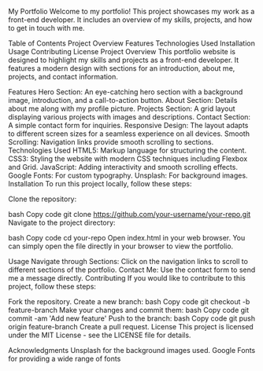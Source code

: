 My Portfolio
Welcome to my portfolio! This project showcases my work as a front-end developer. It includes an overview of my skills, projects, and how to get in touch with me.

Table of Contents
Project Overview
Features
Technologies Used
Installation
Usage
Contributing
License
Project Overview
This portfolio website is designed to highlight my skills and projects as a front-end developer. It features a modern design with sections for an introduction, about me, projects, and contact information.

Features
Hero Section: An eye-catching hero section with a background image, introduction, and a call-to-action button.
About Section: Details about me along with my profile picture.
Projects Section: A grid layout displaying various projects with images and descriptions.
Contact Section: A simple contact form for inquiries.
Responsive Design: The layout adapts to different screen sizes for a seamless experience on all devices.
Smooth Scrolling: Navigation links provide smooth scrolling to sections.
Technologies Used
HTML5: Markup language for structuring the content.
CSS3: Styling the website with modern CSS techniques including Flexbox and Grid.
JavaScript: Adding interactivity and smooth scrolling effects.
Google Fonts: For custom typography.
Unsplash: For background images.
Installation
To run this project locally, follow these steps:

Clone the repository:

bash
Copy code
git clone https://github.com/your-username/your-repo.git
Navigate to the project directory:

bash
Copy code
cd your-repo
Open index.html in your web browser.
You can simply open the file directly in your browser to view the portfolio.

Usage
Navigate through Sections: Click on the navigation links to scroll to different sections of the portfolio.
Contact Me: Use the contact form to send me a message directly.
Contributing
If you would like to contribute to this project, follow these steps:

Fork the repository.
Create a new branch:
bash
Copy code
git checkout -b feature-branch
Make your changes and commit them:
bash
Copy code
git commit -am 'Add new feature'
Push to the branch:
bash
Copy code
git push origin feature-branch
Create a pull request.
License
This project is licensed under the MIT License - see the LICENSE file for details.

Acknowledgments
Unsplash for the background images used.
Google Fonts for providing a wide range of fonts